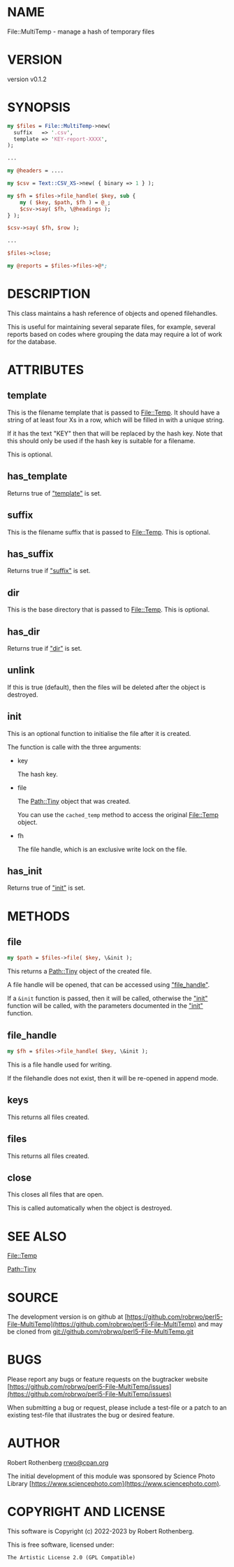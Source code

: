 # NAME

File::MultiTemp - manage a hash of temporary files

# VERSION

version v0.1.2

# SYNOPSIS

```perl
my $files = File::MultiTemp->new(
  suffix   => '.csv',
  template => 'KEY-report-XXXX',
);

...

my @headers = ....

my $csv = Text::CSV_XS->new( { binary => 1 } );

my $fh = $files->file_handle( $key, sub {
    my ( $key, $path, $fh ) = @_;
    $csv->say( $fh, \@headings );
} );

$csv->say( $fh, $row );

...

$files->close;

my @reports = $files->files->@*;
```

# DESCRIPTION

This class maintains a hash reference of objects and opened filehandles.

This is useful for maintaining several separate files, for example, several reports based on codes where grouping the
data may require a lot of work for the database.

# ATTRIBUTES

## template

This is the filename template that is passed to [File::Temp](https://metacpan.org/pod/File%3A%3ATemp). It should have a string of at least four Xs in a row,
which will be filled in with a unique string.

If it has the text "KEY" then that will be replaced by the hash key. Note that this should only be used if the hash key
is suitable for a filename.

This is optional.

## has\_template

Returns true of ["template"](#template) is set.

## suffix

This is the filename suffix that is passed to [File::Temp](https://metacpan.org/pod/File%3A%3ATemp). This is optional.

## has\_suffix

Returns true if ["suffix"](#suffix) is set.

## dir

This is the base directory that is passed to [File::Temp](https://metacpan.org/pod/File%3A%3ATemp). This is optional.

## has\_dir

Returns true if ["dir"](#dir) is set.

## unlink

If this is true (default), then the files will be deleted after the object is destroyed.

## init

This is an optional function to initialise the file after it is created.

The function is calle with the three arguments:

- key

    The hash key.

- file

    The [Path::Tiny](https://metacpan.org/pod/Path%3A%3ATiny) object that was created.

    You can use the `cached_temp` method to access the original [File::Temp](https://metacpan.org/pod/File%3A%3ATemp) object.

- fh

    The file handle, which is an exclusive write lock on the file.

## has\_init

Returns true of ["init"](#init) is set.

# METHODS

## file

```perl
my $path = $files->file( $key, \&init );
```

This returns a [Path::Tiny](https://metacpan.org/pod/Path%3A%3ATiny) object of the created file.

A file handle will be opened, that can be accessed using ["file\_handle"](#file_handle).

If a `&init` function is passed, then it will be called, otherwise the ["init"](#init) function will be called,
with the parameters documented in the ["init"](#init) function.

## file\_handle

```perl
my $fh = $files->file_handle( $key, \&init );
```

This is a file handle used for writing.

If the filehandle does not exist, then it will be re-opened in append mode.

## keys

This returns all files created.

## files

This returns all files created.

## close

This closes all files that are open.

This is called automatically when the object is destroyed.

# SEE ALSO

[File::Temp](https://metacpan.org/pod/File%3A%3ATemp)

[Path::Tiny](https://metacpan.org/pod/Path%3A%3ATiny)

# SOURCE

The development version is on github at [https://github.com/robrwo/perl5-File-MultiTemp](https://github.com/robrwo/perl5-File-MultiTemp)
and may be cloned from [git://github.com/robrwo/perl5-File-MultiTemp.git](git://github.com/robrwo/perl5-File-MultiTemp.git)

# BUGS

Please report any bugs or feature requests on the bugtracker website
[https://github.com/robrwo/perl5-File-MultiTemp/issues](https://github.com/robrwo/perl5-File-MultiTemp/issues)

When submitting a bug or request, please include a test-file or a
patch to an existing test-file that illustrates the bug or desired
feature.

# AUTHOR

Robert Rothenberg <rrwo@cpan.org>

The initial development of this module was sponsored by Science Photo
Library [https://www.sciencephoto.com](https://www.sciencephoto.com).

# COPYRIGHT AND LICENSE

This software is Copyright (c) 2022-2023 by Robert Rothenberg.

This is free software, licensed under:

```
The Artistic License 2.0 (GPL Compatible)
```
